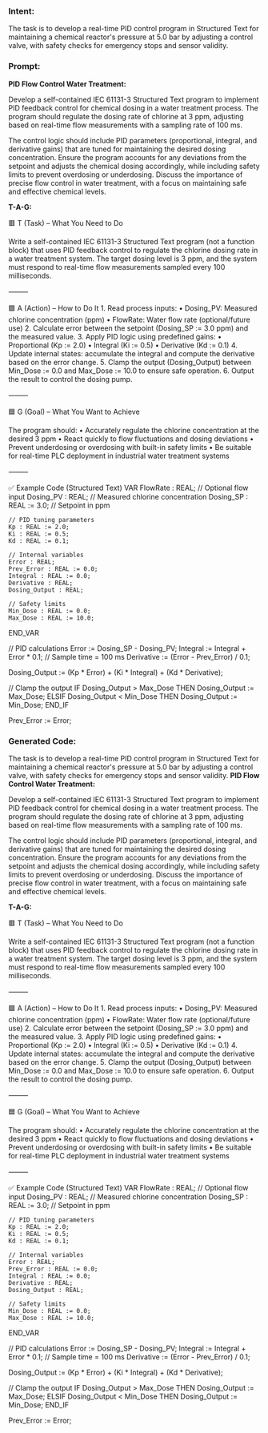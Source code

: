 ### Intent:
The task is to develop a real-time PID control program in Structured Text for maintaining a chemical reactor's pressure at 5.0 bar by adjusting a control valve, with safety checks for emergency stops and sensor validity.

### Prompt:
**PID Flow Control Water Treatment:**

Develop a self-contained IEC 61131-3 Structured Text program to implement PID feedback control for chemical dosing in a water treatment process. The program should regulate the dosing rate of chlorine at 3 ppm, adjusting based on real-time flow measurements with a sampling rate of 100 ms.

The control logic should include PID parameters (proportional, integral, and derivative gains) that are tuned for maintaining the desired dosing concentration. Ensure the program accounts for any deviations from the setpoint and adjusts the chemical dosing accordingly, while including safety limits to prevent overdosing or underdosing. Discuss the importance of precise flow control in water treatment, with a focus on maintaining safe and effective chemical levels.

**T-A-G:**

🟥 T (Task) – What You Need to Do

Write a self-contained IEC 61131-3 Structured Text program (not a function block) that uses PID feedback control to regulate the chlorine dosing rate in a water treatment system. The target dosing level is 3 ppm, and the system must respond to real-time flow measurements sampled every 100 milliseconds.

⸻

🟩 A (Action) – How to Do It
	1.	Read process inputs:
	•	Dosing_PV: Measured chlorine concentration (ppm)
	•	FlowRate: Water flow rate (optional/future use)
	2.	Calculate error between the setpoint (Dosing_SP := 3.0 ppm) and the measured value.
	3.	Apply PID logic using predefined gains:
	•	Proportional (Kp := 2.0)
	•	Integral (Ki := 0.5)
	•	Derivative (Kd := 0.1)
	4.	Update internal states: accumulate the integral and compute the derivative based on the error change.
	5.	Clamp the output (Dosing_Output) between Min_Dose := 0.0 and Max_Dose := 10.0 to ensure safe operation.
	6.	Output the result to control the dosing pump.

⸻

🟦 G (Goal) – What You Want to Achieve

The program should:
	•	Accurately regulate the chlorine concentration at the desired 3 ppm
	•	React quickly to flow fluctuations and dosing deviations
	•	Prevent underdosing or overdosing with built-in safety limits
	•	Be suitable for real-time PLC deployment in industrial water treatment systems

⸻

✅ Example Code (Structured Text)
VAR
    FlowRate : REAL;                     // Optional flow input
    Dosing_PV : REAL;                    // Measured chlorine concentration
    Dosing_SP : REAL := 3.0;             // Setpoint in ppm

    // PID tuning parameters
    Kp : REAL := 2.0;
    Ki : REAL := 0.5;
    Kd : REAL := 0.1;

    // Internal variables
    Error : REAL;
    Prev_Error : REAL := 0.0;
    Integral : REAL := 0.0;
    Derivative : REAL;
    Dosing_Output : REAL;

    // Safety limits
    Min_Dose : REAL := 0.0;
    Max_Dose : REAL := 10.0;
END_VAR

// PID calculations
Error := Dosing_SP - Dosing_PV;
Integral := Integral + Error * 0.1;         // Sample time = 100 ms
Derivative := (Error - Prev_Error) / 0.1;

Dosing_Output := (Kp * Error) + (Ki * Integral) + (Kd * Derivative);

// Clamp the output
IF Dosing_Output > Max_Dose THEN
    Dosing_Output := Max_Dose;
ELSIF Dosing_Output < Min_Dose THEN
    Dosing_Output := Min_Dose;
END_IF

Prev_Error := Error;

### Generated Code:
The task is to develop a real-time PID control program in Structured Text for maintaining a chemical reactor's pressure at 5.0 bar by adjusting a control valve, with safety checks for emergency stops and sensor validity.
**PID Flow Control Water Treatment:**

Develop a self-contained IEC 61131-3 Structured Text program to implement PID feedback control for chemical dosing in a water treatment process. The program should regulate the dosing rate of chlorine at 3 ppm, adjusting based on real-time flow measurements with a sampling rate of 100 ms.

The control logic should include PID parameters (proportional, integral, and derivative gains) that are tuned for maintaining the desired dosing concentration. Ensure the program accounts for any deviations from the setpoint and adjusts the chemical dosing accordingly, while including safety limits to prevent overdosing or underdosing. Discuss the importance of precise flow control in water treatment, with a focus on maintaining safe and effective chemical levels.

**T-A-G:**

🟥 T (Task) – What You Need to Do

Write a self-contained IEC 61131-3 Structured Text program (not a function block) that uses PID feedback control to regulate the chlorine dosing rate in a water treatment system. The target dosing level is 3 ppm, and the system must respond to real-time flow measurements sampled every 100 milliseconds.

⸻

🟩 A (Action) – How to Do It
	1.	Read process inputs:
	•	Dosing_PV: Measured chlorine concentration (ppm)
	•	FlowRate: Water flow rate (optional/future use)
	2.	Calculate error between the setpoint (Dosing_SP := 3.0 ppm) and the measured value.
	3.	Apply PID logic using predefined gains:
	•	Proportional (Kp := 2.0)
	•	Integral (Ki := 0.5)
	•	Derivative (Kd := 0.1)
	4.	Update internal states: accumulate the integral and compute the derivative based on the error change.
	5.	Clamp the output (Dosing_Output) between Min_Dose := 0.0 and Max_Dose := 10.0 to ensure safe operation.
	6.	Output the result to control the dosing pump.

⸻

🟦 G (Goal) – What You Want to Achieve

The program should:
	•	Accurately regulate the chlorine concentration at the desired 3 ppm
	•	React quickly to flow fluctuations and dosing deviations
	•	Prevent underdosing or overdosing with built-in safety limits
	•	Be suitable for real-time PLC deployment in industrial water treatment systems

⸻

✅ Example Code (Structured Text)
VAR
    FlowRate : REAL;                     // Optional flow input
    Dosing_PV : REAL;                    // Measured chlorine concentration
    Dosing_SP : REAL := 3.0;             // Setpoint in ppm

    // PID tuning parameters
    Kp : REAL := 2.0;
    Ki : REAL := 0.5;
    Kd : REAL := 0.1;

    // Internal variables
    Error : REAL;
    Prev_Error : REAL := 0.0;
    Integral : REAL := 0.0;
    Derivative : REAL;
    Dosing_Output : REAL;

    // Safety limits
    Min_Dose : REAL := 0.0;
    Max_Dose : REAL := 10.0;
END_VAR

// PID calculations
Error := Dosing_SP - Dosing_PV;
Integral := Integral + Error * 0.1;         // Sample time = 100 ms
Derivative := (Error - Prev_Error) / 0.1;

Dosing_Output := (Kp * Error) + (Ki * Integral) + (Kd * Derivative);

// Clamp the output
IF Dosing_Output > Max_Dose THEN
    Dosing_Output := Max_Dose;
ELSIF Dosing_Output < Min_Dose THEN
    Dosing_Output := Min_Dose;
END_IF

Prev_Error := Error;
